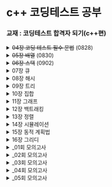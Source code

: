 # c++ 코딩테스트 공부

### 교재 : 코딩테스트 합격자 되기(c++편)

<details>
<summary> <del>04장 코딩 테스트 필수 문법</del> (0828)</summary>
<div markdown="1">

- [x] 04-1 프리미티브 타입과레퍼런스 타입
- [x] 정수형
- [x] 부동소수형
- [x] 문자열
- [x] 04-2 STL
- [x] STL
- [x] STL과 자주 사용하는 필수 문법
- [x] 반복자
- [x] 04-3 STL의 컨테이너
- [x] 벡터
- [x] 셋
- [x] 맵
- [x] 정렬되지 않은 셋과 맵
- [x] 04-4 STL의 알고리즘
- [x] count( ) 함수로 횟수 세기
- [x] sort( ) 함수로 정렬하기
- [x] next_permutation( ) 함수로 순열 생성하기
- [x] unique( ) 함수로 중복 정리하기
- [x] binary_search( ) 함수로 이진 탐색하기
- [x] max_element( ), min_element( ) 함수로 최댓값, 최솟값 위치 구하기
- [x] 04-5 함수
- [x] 함수 정의
- [x] 함수 호출
- [x] 04-6 코딩 테스트 코드 구현 노하우
- [x] 조기 반환
- [x] 보호 구문

- [x] [둘째 마당 : 코딩 테스트 완전 정복]

</div>
</details>
</div>
</details>
<details>
<summary> <del>05장 배열</del> (0830)</summary>
<div markdown="1">

- [x] 05-1 배열 개념
- [x] 배열 선언
- [x] 배열과 차원
- [x] 05-2 배열의 효율성
- [x] 배열 연산의 시간 복잡도
- [x] 배열을 선택할 때 고려할 점
- [x] 05-3 몸풀기 문제
- [x] [문제 01] 배열 정렬하기★
- [x] [문제 02] 배열 제어하기★★
- [x] 05-4 합격자가 되는 모의 테스트
- [x] [문제 03] 두 수를 뽑아서 더하기★
- [x] [문제 04] 모의고사★
- [x] [문제 05] 행렬의 곱셈★
- [x] [문제 06] 실패율★★
- [x] [문제 07] 방문 길이★★

</div>
</details>
<details>
<summary> <del>06장 스택</del> (0902)</summary>
<div markdown="1">

- [x] 06-1 스택 개념
- [x] 스택의 동작 원리 이해하기
- [x] 06-2 스택의 정의
- [x] 스택의 ADT
- [x] 06-3 몸풀기 문제
- [x] [문제 08] 괄호 짝 맞추기★★
- [x] [문제 09] 10진수를 2진수로 변환하기★
- [x] 06-4 합격자가 되는 모의 테스트
- [x] [문제 10] 괄호 회전하기★
- [x] [문제 11] 짝지어 제거하기★
- [x] [문제 12] 주식 가격★★
- [x] [문제 13] 크레인 인형 뽑기 게임★★
- [x] [문제 14] 표 편집★★★★★

</div>
</details>
<details>
<summary> 07장 큐</summary>
<div markdown="1">

- [x] 07-1 큐의 개념
- [x] 큐에서 데이터가 이동하는 과정 살펴보기
- [x] 큐의 특성을 활용하는 분야
- [x] 큐의 ADT
- [x] 07-2 몸풀기 문제
- [x] [문제 15] 요세푸스 문제★★
- [x] 07-3 합격자가 되는 모의 테스트
- [x] [문제 16] 기능 개발★★
- [ ] [문제 17] 카드 뭉치★★

</div>
</details>
<details>
<summary> 08장 해시</summary>
<div markdown="1">

- [ ] 08-1 해시의 개념
- [ ] 해시 자세히 알아보기
- [ ] 해시의 특성을 활용하는 분야
- [ ] 08-2 해시 함수
- [ ] 해시 함수를 구현할 때 고려할 내용
- [ ] 자주 사용하는 해시 함수 알아보기
- [ ] 08-3 충돌 처리
- [ ] 체이닝으로 처리하기
- [ ] 개방 주소법으로 처리하기
- [ ] 08-4 몸풀기 문제
- [ ] [문제 18] 두 개의 수로 특정값 만들기★
- [ ] [문제 19] 문자열 해싱을 이용한 검색 함수 만들기★★
- [ ] 08-5 합격자가 되는 모의 테스트
- [ ] [문제 20] 완주하지 못한 선수★
- [ ] [문제 21] 영어 끝말잇기★
- [ ] [문제 22] 전화번호 목록★★
- [ ] [문제 23] 할인 행사★★
- [ ] [문제 24] 오픈 채팅방★★
- [ ] [문제 25] 베스트 앨범★★
- [ ] [문제 26] 신고 결과 받기★★
- [ ] [문제 27] 메뉴 리뉴얼★★★

</div>
</details>
<details>
<summary> 09장 트리</summary>
<div markdown="1">

- [ ] 09-1 트리 개념
- [ ] 나무를 거꾸로 뒤집어 놓은 모양의 트리
- [ ] 09-2 이진 트리 표현하기
- [ ] 배열로 표현하기
- [ ] 이진 트리 순회하기
- [ ] 포인터로 표현하기
- [ ] 인접 리스트로 표현하기
- [ ] 09-3 이진 트리 탐색하기
- [ ] 이진 탐색 트리 구축하기
- [ ] 이진 탐색 트리 탐색하기
- [ ] 이진 탐색 트리와 배열 탐색의 효율 비교
- [ ] 09-4 몸풀기 문제
- [ ] [문제 28] 트리 순회★
- [ ] [문제 29] 이진 탐색 트리 구현★
- [ ] 09-5 합격자가 되는 모의 테스트
- [ ] [문제 30] 예상 대진표★
- [ ] [문제 31] 다단계 칫솔 판매★★
- [ ] [문제 32] 길 찾기 게임★★★★

</div>
</details>
<details>
<summary> 10장 집합</summary>
<div markdown="1">

- [ ] 10-1 집합과 상호배타적 집합의 개념
- [ ] 집합의 개념
- [ ] 상호배타적 집합의 특성을 활용하는 분야
- [ ] 10-2 집합의 연산
- [ ] 배열을 활용한 트리로 집합 표현하기
- [ ] 유니온-파인드 알고리즘
- [ ] 10-3 몸풀기 문제
- [ ] [문제 33] 간단한 유니온-파인드 알고리즘 구현하기★★
- [ ] 10-4 합격자가 되는 모의 테스트
- [ ] [문제 34] 폰켓몬★
- [ ] [문제 35] 섬 연결하기★★★

</div>
</details>
<details>
<summary> 11장 그래프</summary>
<div markdown="1">

- [ ] 11-1 그래프의 개념
- [ ] 그래프 용어 정리
- [ ] 그래프의 특징과 종류
- [ ] 그래프 구현
- [ ] 11-2 그래프 탐색
- [ ] 깊이 우선 탐색
- [ ] 너비 우선 탐색
- [ ] 깊이 우선 탐색과 너비 우선 탐색 비교
- [ ] 11-3 그래프 최단 경로 구하기
- [ ] 다익스트라 알고리즘
- [ ] 벨만-포드 알고리즘
- [ ] 11-4 몸풀기 문제
- [ ] [문제 36] 깊이 우선 탐색 순회★
- [ ] [문제 37] 너비 우선 탐색 순회★
- [ ] [문제 38] 다익스트라 알고리즘★★★
- [ ] [문제 39] 벨만-포드 알고리즘★★★
- [ ] 11-5 합격자가 되는 모의 테스트
- [ ] [문제 40] 미로 탈출★★
- [ ] [문제 41] 게임 맵 최단 거리★★
- [ ] [문제 42] 네트워크★★
- [ ] [문제 43] 양과 늑대★★★★★
- [ ] [문제 44] 배달★★★
- [ ] [문제 45] 경주로 건설★★★★★
- [ ] [문제 46] 전력망을 둘로 나누기★★

</div>
</details>
<details>
<summary> 12장 백트래킹</summary>
<div markdown="1">

- [ ] 12-1 백트래킹과 백트래킹 알고리즘 개념
- [ ] 백트래킹이란?
- [ ] 백트래킹 알고리즘이란?
- [ ] 유망 함수란?
- [ ] 백트래킹 알고리즘 문제에 적용해보기
- [ ] N-퀸 문제
- [ ] 12-2 몸풀기 문제
- [ ] [문제 47] 1부터 N까지 숫자 중 합이 10이 되는 조합 구하기★
- [ ] [문제 48] 스도쿠 퍼즐★★★
- [ ] 12-3 합격자가 되는 모의 테스트
- [ ] [문제 49] 피로도★
- [ ] [문제 50] N-퀸★
- [ ] [문제 51] 양궁 대회★★
- [ ] [문제 52] 외벽 점검★★★★★
- [ ] [문제 53] 사라지는 발판★★★★★

</div>
</details>
<details>
<summary> 13장 정렬</summary>
<div markdown="1">

- [ ] 13-1 정렬 개념
- [ ] 정렬이 필요한 이유
- [ ] 삽입 정렬
- [ ] 병합 정렬
- [ ] 힙 정렬
- [ ] 우선순위 큐
- [ ] 계수 정렬
- [ ] 위상 정렬
- [ ] 13-2 몸풀기 문제
- [ ] [문제 54] 계수 정렬 구현하기★
- [ ] [문제 55] 정렬이 완료된 두 배열 합치기★
- [ ] 13-3 합격자가 되는 모의 테스트
- [ ] [문제 56] 문자열 내 마음대로 정렬하기★
- [ ] [문제 57] 정수 내림차순으로 배치하기★
- [ ] [문제 58] K번째 수★
- [ ] [문제 59] 가장 큰 수★★★
- [ ] [문제 60] 튜플★★
- [ ] [문제 61] 지형 이동★★★★

</div>
</details>
<details>
<summary> 14장 시뮬레이션</summary>
<div markdown="1">

- [ ] 14-1 시뮬레이션 문제 풀이 노하우
- [ ] 시뮬레이션 문제를 푸는 방법
- [ ] 행렬 연산
- [ ] 좌표 연산
- [ ] 대칭, 회전 연산
- [ ] 14-2 몸풀기 문제
- [ ] [문제 62] 배열 회전하기★★
- [ ] [문제 63] 두 행렬을 곱한 후 전치 행렬 만들기★
- [ ] [문제 64] 달팽이 수열 만들기★★
- [ ] 14-3 합격자가 되는 모의 테스트
- [ ] [문제 65] 이진 변환★★
- [ ] [문제 66] 롤케이크 자르기★★
- [ ] [문제 67] 카펫★★
- [ ] [문제 68] 점프와 순간 이동★★
- [ ] [문제 69] 캐릭터의 좌표★★

</div>
</details>
<details>
<summary> 15장 동적 계획법</summary>
<div markdown="1">

- [ ] 15-1 동적 계획법 개념
- [ ] 점화식 세우기와 동적 계획법
- [ ] 재귀 호출의 횟수를 줄여주는 메모이제이션
- [ ] 최장 증가 부분 수열
- [ ] 최장 공통 부분 수열
- [ ] 15-2 몸풀기 문제
- [ ] [문제 70] LCS 길이 계산하기★★★
- [ ] [문제 71] LIS 길이 계산하기★★★
- [ ] [문제 72] 조약돌 문제★★★
- [ ] 15-3 합격자가 되는 모의 테스트
- [ ] [문제 73] 피보나치 수★
- [ ] [문제 74] 2 × n 타일링★
- [ ] [문제 75] 정수 삼각형★★
- [ ] [문제 76] 땅따먹기★★
- [ ] [문제 77] 도둑질★★★★★
- [ ] [문제 78] 가장 큰 정사각형 찾기★★★
- [ ] [문제 79] 단어 퍼즐★★★★

</div>
</details>
<details>
<summary> 16장 그리디</summary>
<div markdown="1">

- [ ] 16-1 그리디 개념
- [ ] 그리디 알고리즘으로 거스름돈 내어주기
- [ ] 그리디 알고리즘이 최적해를 보장하려면?
- [ ] 16-2 최소 신장 트리
- [ ] 신장 트리란?
- [ ] 최소 신장 트리란?
- [ ] 16-3 배낭 문제
- [ ] 짐을 쪼갤 수 있는 부분 배낭 문제
- [ ] 짐을 쪼갤 수 없는 0/1 배낭 문제
- [ ] 16-4 몸풀기 문제
- [ ] [문제 80] 거스름돈 주기★★
- [ ] [문제 81] 부분 배낭 문제★★
- [ ] 16-5 합격자가 되는 모의 테스트
- [ ] [문제 82] 예산★
- [ ] [문제 83] 구명보트★
- [ ] [문제 84] 귤 고르기★★
- [ ] [문제 85] 기지국 설치★★

</div>
</details>
<details>
<summary> _01회 모의고사</summary>
<div markdown="1">

- [ ] [문제 86] 미로 탈출 명령어
- [ ] [문제 87] 택배 배달과 수거하기
- [ ] [문제 88] 개인 정보 수집 유효기간

</div>
</details>
<details>
<summary> _02회 모의고사</summary>
<div markdown="1">

- [ ] [문제 89] 110 옮기기
- [ ] [문제 90] 쿼드 압축 후 개수 세기
- [ ] [문제 91] 없는 숫자 더하기

</div>
</details>
<details>
<summary> _03회 모의고사</summary>
<div markdown="1">

- [ ] [문제 92] 불량 사용자
- [ ] [문제 93] k진수에서 소수 개수 구하기
- [ ] [문제 94] 거리두기 확인하기

</div>
</details>
<details>
<summary> _04회 모의고사</summary>
<div markdown="1">

- [ ] [문제 95] 코딩 테스트 공부
- [ ] [문제 96] 두 큐 합 같게 만들기
- [ ] [문제 97] 숫자 게임

</div>
</details>
<details>
<summary> _05회 모의고사</summary>
<div markdown="1">

- [ ] [문제 98] 보석 쇼핑
- [ ] [문제 99] 파괴되지 않은 건물
- [ ] [문제 100] 로또의 최고 순위와 최저 순위

